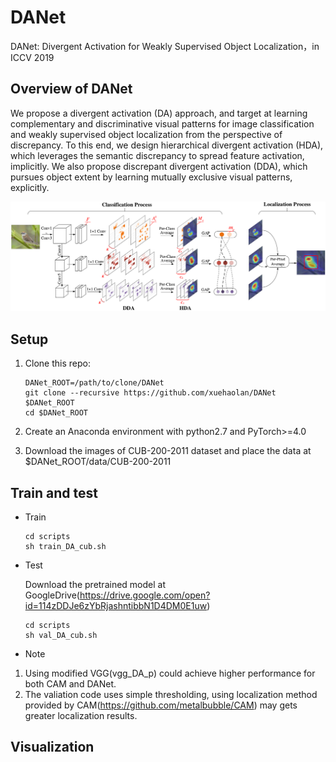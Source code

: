 # DANet
DANet: Divergent Activation for Weakly Supervised Object Localization，in ICCV 2019
## Overview of DANet
We propose a divergent activation (DA) approach, and target at learning complementary and discriminative visual patterns for image classification and weakly supervised object localization from the perspective of discrepancy. To this end, we design hierarchical divergent activation (HDA), which leverages the semantic discrepancy to spread feature activation, implicitly. We also propose discrepant divergent activation (DDA), which pursues object extent by learning mutually exclusive visual patterns, explicitly.

![](figs/architecture.png)

## Setup
1. Clone this repo:

    ~~~
    DANet_ROOT=/path/to/clone/DANet
    git clone --recursive https://github.com/xuehaolan/DANet $DANet_ROOT
    cd $DANet_ROOT
    ~~~
  
2. Create an Anaconda environment with python2.7 and PyTorch>=4.0
3. Download the images of CUB-200-2011 dataset and place the data at $DANet_ROOT/data/CUB-200-2011

## Train and test
- Train
    ~~~
    cd scripts
    sh train_DA_cub.sh
    ~~~
- Test

  Download the pretrained model at GoogleDrive(https://drive.google.com/open?id=114zDDJe6zYbRjashntibbN1D4DM0E1uw)
    ~~~
    cd scripts
    sh val_DA_cub.sh
    ~~~
- Note
 1. Using modified VGG(vgg_DA_p) could achieve higher performance for both CAM and DANet.
 2. The valiation code uses simple thresholding, using localization method provided by CAM(https://github.com/metalbubble/CAM) may gets greater localization results.
 
 ## Visualization
 
